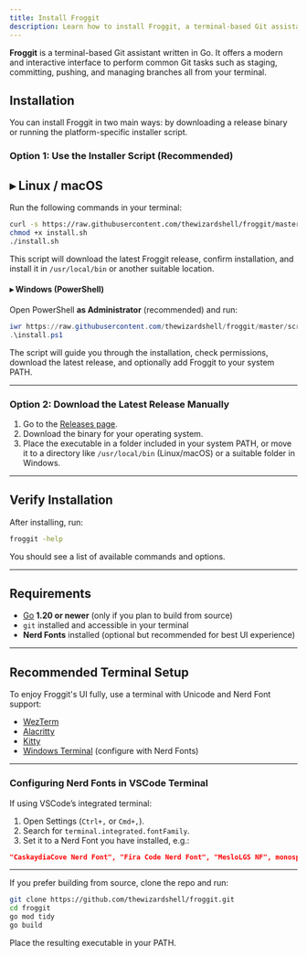 ```yaml
---
title: Install Froggit
description: Learn how to install Froggit, a terminal-based Git assistant, on your system.
---
```


**Froggit** is a terminal-based Git assistant written in Go. It offers a modern and interactive interface to perform common Git tasks such as staging, committing, pushing, and managing branches all from your terminal.

## Installation

You can install Froggit in two main ways: by downloading a release binary or running the platform-specific installer script.

### Option 1: Use the Installer Script (Recommended)

## ▸ Linux / macOS

Run the following commands in your terminal:

```bash
curl -s https://raw.githubusercontent.com/thewizardshell/froggit/master/scripts/install.sh | bash
chmod +x install.sh
./install.sh
````

This script will download the latest Froggit release, confirm installation, and install it in `/usr/local/bin` or another suitable location.

#### ▸ Windows (PowerShell)

Open PowerShell **as Administrator** (recommended) and run:

```powershell
iwr https://raw.githubusercontent.com/thewizardshell/froggit/master/scripts/install.ps1 -UseBasicParsing | iex
.\install.ps1
```

The script will guide you through the installation, check permissions, download the latest release, and optionally add Froggit to your system PATH.

---

### Option 2: Download the Latest Release Manually

1. Go to the [Releases page](https://github.com/thewizardshell/froggit/releases).
2. Download the binary for your operating system.
3. Place the executable in a folder included in your system PATH, or move it to a directory like `/usr/local/bin` (Linux/macOS) or a suitable folder in Windows.

---

## Verify Installation

After installing, run:

```bash
froggit -help
```

You should see a list of available commands and options.

---

## Requirements

* [Go](https://golang.org/dl/) **1.20 or newer** (only if you plan to build from source)
* `git` installed and accessible in your terminal
* **Nerd Fonts** installed (optional but recommended for best UI experience)

---

## Recommended Terminal Setup

To enjoy Froggit's UI fully, use a terminal with Unicode and Nerd Font support:

* [WezTerm](https://wezfurlong.org/wezterm/)
* [Alacritty](https://github.com/alacritty/alacritty)
* [Kitty](https://sw.kovidgoyal.net/kitty/)
* [Windows Terminal](https://github.com/microsoft/terminal) (configure with Nerd Fonts)

---

### Configuring Nerd Fonts in VSCode Terminal

If using VSCode’s integrated terminal:

1. Open Settings (`Ctrl+,` or `Cmd+,`).
2. Search for `terminal.integrated.fontFamily`.
3. Set it to a Nerd Font you have installed, e.g.:

```json
"CaskaydiaCove Nerd Font", "Fira Code Nerd Font", "MesloLGS NF", monospace
```

---

If you prefer building from source, clone the repo and run:

```bash
git clone https://github.com/thewizardshell/froggit.git
cd froggit
go mod tidy
go build
```

Place the resulting executable in your PATH.